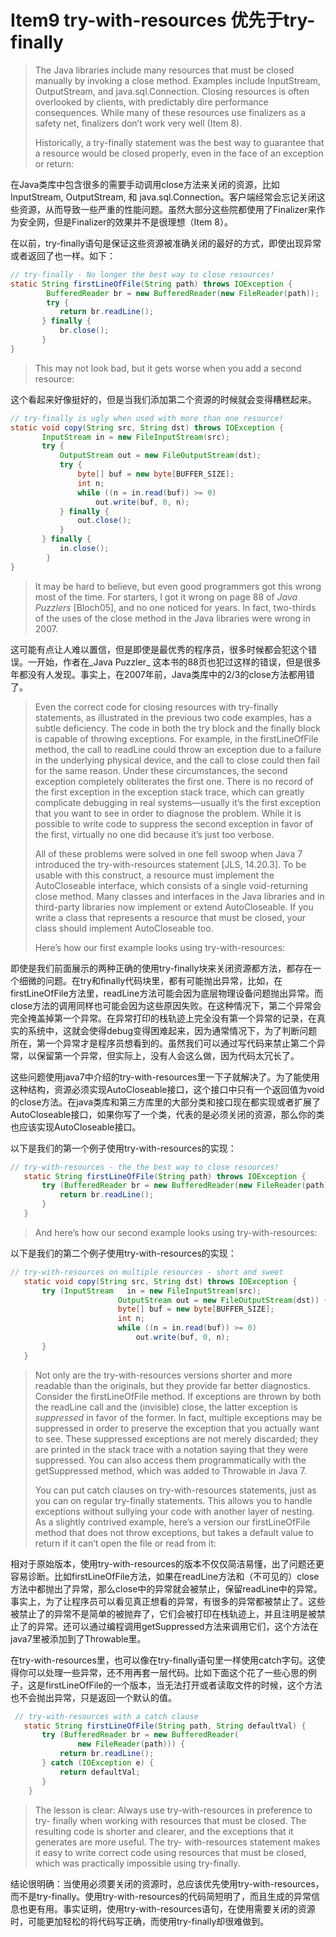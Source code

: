 # Item9 try-with-resources 优先于try-finally

> The Java libraries include many resources that must be closed manually by invoking a close method. Examples include InputStream, OutputStream, and java.sql.Connection. Closing resources is often overlooked by clients, with predictably dire performance consequences. While many of these resources use finalizers as a safety net, finalizers don’t work very well (Item 8).
>
> Historically, a try-finally statement was the best way to guarantee that a resource would be closed properly, even in the face of an exception or return:

在Java类库中包含很多的需要手动调用close方法来关闭的资源，比如InputStream, OutputStream, 和 java.sql.Connection。客户端经常会忘记关闭这些资源，从而导致一些严重的性能问题。虽然大部分这些院都使用了Finalizer来作为安全网，但是Finalizer的效果并不是很理想（Item 8）。

在以前，try-finally语句是保证这些资源被准确关闭的最好的方式，即使出现异常或者返回了也一样。如下：

```java
// try-finally - No longer the best way to close resources!
static String firstLineOfFile(String path) throws IOException { 
  		BufferedReader br = new BufferedReader(new FileReader(path));
  		try {
           return br.readLine();
       } finally {
           br.close();
       }
}
```

> This may not look bad, but it gets worse when you add a second resource:

这个看起来好像挺好的，但是当我们添加第二个资源的时候就会变得糟糕起来。

```java
// try-finally is ugly when used with more than one resource!
static void copy(String src, String dst) throws IOException {
       InputStream in = new FileInputStream(src);
       try {
           OutputStream out = new FileOutputStream(dst);
           try {
               byte[] buf = new byte[BUFFER_SIZE];
               int n;
               while ((n = in.read(buf)) >= 0)
                   out.write(buf, 0, n);
           } finally {
               out.close();
           }
       } finally {
           in.close();
		} 
}
```

> It may be hard to believe, but even good programmers got this wrong most of the time. For starters, I got it wrong on page 88 of _Java Puzzlers_ \[Bloch05], and no one noticed for years. In fact, two-thirds of the uses of the close method in the Java libraries were wrong in 2007.

这可能有点让人难以置信，但是即使是最优秀的程序员，很多时候都会犯这个错误。一开始，作者在_Java Puzzler_ 这本书的88页也犯过这样的错误，但是很多年都没有人发现。事实上，在2007年前，Java类库中的2/3的close方法都用错了。

> Even the correct code for closing resources with try-finally statements, as illustrated in the previous two code examples, has a subtle deficiency. The code in both the try block and the finally block is capable of throwing exceptions. For example, in the firstLineOfFile method, the call to readLine could throw an exception due to a failure in the underlying physical device, and the call to close could then fail for the same reason. Under these circumstances, the second exception completely obliterates the first one. There is no record of the first exception in the exception stack trace, which can greatly complicate debugging in real systems—usually it’s the first exception that you want to see in order to diagnose the problem. While it is possible to write code to suppress the second exception in favor of the first, virtually no one did because it’s just too verbose.
>
> All of these problems were solved in one fell swoop when Java 7 introduced the try-with-resources statement \[JLS, 14.20.3]. To be usable with this construct, a resource must implement the AutoCloseable interface, which consists of a single void-returning close method. Many classes and interfaces in the Java libraries and in third-party libraries now implement or extend AutoCloseable. If you write a class that represents a resource that must be closed, your class should implement AutoCloseable too.
>
> Here’s how our first example looks using try-with-resources:

即使是我们前面展示的两种正确的使用try-finally块来关闭资源都方法，都存在一个细微的问题。在try和finally代码块里，都有可能抛出异常，比如，在firstLineOfFile方法里，readLine方法可能会因为底层物理设备问题抛出异常。而close方法的调用同样也可能会因为这些原因失败。在这种情况下，第二个异常会完全掩盖掉第一个异常。在异常打印的栈轨迹上完全没有第一个异常的记录，在真实的系统中，这就会使得debug变得困难起来，因为通常情况下，为了判断问题所在，第一个异常才是程序员想看到的。虽然我们可以通过写代码来禁止第二个异常，以保留第一个异常，但实际上，没有人会这么做，因为代码太冗长了。

这些问题使用java7中介绍的try-with-resources里一下子就解决了。为了能使用这种结构，资源必须实现AutoCloseable接口，这个接口中只有一个返回值为void的close方法。在java类库和第三方库里的大部分类和接口现在都实现或者扩展了AutoCloseable接口，如果你写了一个类，代表的是必须关闭的资源，那么你的类也应该实现AutoCloseable接口。

以下是我们的第一个例子使用try-with-resources的实现：

```java
// try-with-resources - the the best way to close resources!
   static String firstLineOfFile(String path) throws IOException {
       try (BufferedReader br = new BufferedReader(new FileReader(path))) {
           return br.readLine();
       }
   }
```

> And here’s how our second example looks using try-with-resources:

以下是我们的第二个例子使用try-with-resources的实现：

```java
// try-with-resources on multiple resources - short and sweet
   static void copy(String src, String dst) throws IOException {
       try (InputStream   in = new FileInputStream(src);
 						OutputStream out = new FileOutputStream(dst)) {
						byte[] buf = new byte[BUFFER_SIZE];
						int n;
						while ((n = in.read(buf)) >= 0)
    						out.write(buf, 0, n);
       }
   }
```

> Not only are the try-with-resources versions shorter and more readable than the originals, but they provide far better diagnostics. Consider the firstLineOfFile method. If exceptions are thrown by both the readLine call and the (invisible) close, the latter exception is _suppressed_ in favor of the former. In fact, multiple exceptions may be suppressed in order to preserve the exception that you actually want to see. These suppressed exceptions are not merely discarded; they are printed in the stack trace with a notation saying that they were suppressed. You can also access them programmatically with the getSuppressed method, which was added to Throwable in Java 7.
>
> You can put catch clauses on try-with-resources statements, just as you can on regular try-finally statements. This allows you to handle exceptions without sullying your code with another layer of nesting. As a slightly contrived example, here’s a version our firstLineOfFile method that does not throw exceptions, but takes a default value to return if it can’t open the file or read from it:

相对于原始版本，使用try-with-resources的版本不仅仅简洁易懂，出了问题还更容易诊断。比如firstLineOfFile方法，如果在readLine方法和（不可见的）close方法中都抛出了异常，那么close中的异常就会被禁止，保留readLine中的异常。事实上，为了让程序员可以看见真正想看的异常，有很多的异常都被禁止了。这些被禁止了的异常不是简单的被抛弃了，它们会被打印在栈轨迹上，并且注明是被禁止了的异常。还可以通过编程调用getSuppressed方法来调用它们，这个方法在java7里被添加到了Throwable里。

在try-with-resources里，也可以像在try-finally语句里一样使用catch字句。这使得你可以处理一些异常，还不用再套一层代码。比如下面这个花了一些心思的例子，这是firstLineOfFile的一个版本，当无法打开或者读取文件的时候，这个方法也不会抛出异常，只是返回一个默认的值。

```java
 // try-with-resources with a catch clause
   static String firstLineOfFile(String path, String defaultVal) {
       try (BufferedReader br = new BufferedReader(
               new FileReader(path))) {
           return br.readLine();
       } catch (IOException e) {
           return defaultVal;
       } 
    }
```

> The lesson is clear: Always use try-with-resources in preference to try- finally when working with resources that must be closed. The resulting code is shorter and clearer, and the exceptions that it generates are more useful. The try- with-resources statement makes it easy to write correct code using resources that must be closed, which was practically impossible using try-finally.

结论很明确：当使用必须要关闭的资源时，总应该优先使用try-with-resources，而不是try-finally。使用try-with-resources的代码简短明了，而且生成的异常信息也更有用。事实证明，使用try-with-resources语句，在使用需要关闭的资源时，可能更加轻松的将代码写正确，而使用try-finally却很难做到。
